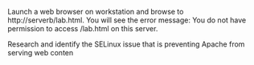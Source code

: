 Launch a web browser on workstation and browse to http://serverb/lab.html. You will see the error message: You do not have permission to access /lab.html on this server.


Research and identify the SELinux issue that is preventing Apache from serving web conten
